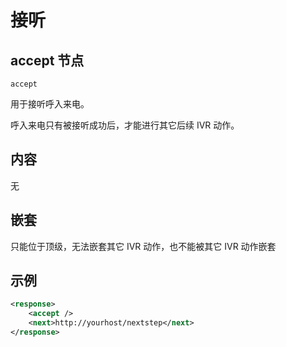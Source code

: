 # 接听
<!-- toc -->

## accept 节点

```
accept
```

用于接听呼入来电。

呼入来电只有被接听成功后，才能进行其它后续 IVR 动作。
 
## 内容
无

## 嵌套
只能位于顶级，无法嵌套其它 IVR 动作，也不能被其它 IVR 动作嵌套

## 示例

```xml
<response>
    <accept />
    <next>http://yourhost/nextstep</next>   
</response>
```

